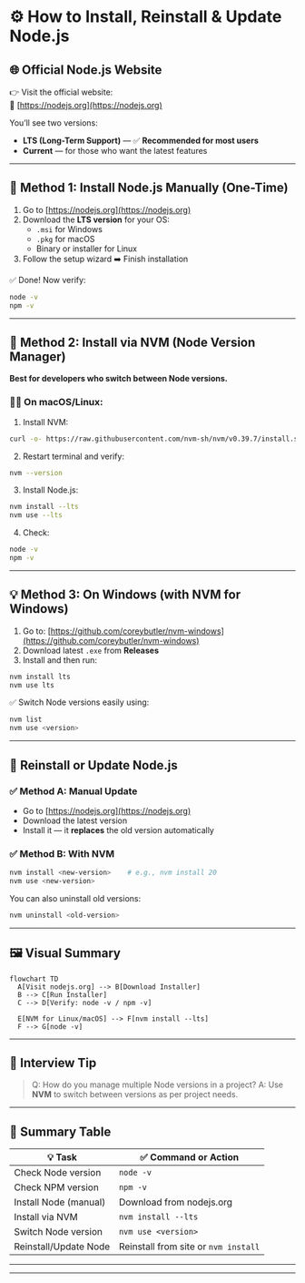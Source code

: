 
# ⚙️ How to Install, Reinstall & Update Node.js

## 🌐 Official Node.js Website

👉 Visit the official website:  
🔗 [https://nodejs.org](https://nodejs.org)

You’ll see two versions:
- **LTS (Long-Term Support)** — ✅ **Recommended for most users**
- **Current** — for those who want the latest features

---

## 🧱 Method 1: Install Node.js Manually (One-Time)

1. Go to [https://nodejs.org](https://nodejs.org)
2. Download the **LTS version** for your OS:
   - `.msi` for Windows
   - `.pkg` for macOS
   - Binary or installer for Linux
3. Follow the setup wizard ➡️ Finish installation

✅ Done! Now verify:

```bash
node -v
npm -v
````

---

## 🔁 Method 2: Install via NVM (Node Version Manager)

**Best for developers who switch between Node versions.**

### 🧑‍💻 On macOS/Linux:

1. Install NVM:

```bash
curl -o- https://raw.githubusercontent.com/nvm-sh/nvm/v0.39.7/install.sh | bash
```

2. Restart terminal and verify:

```bash
nvm --version
```

3. Install Node.js:

```bash
nvm install --lts
nvm use --lts
```

4. Check:

```bash
node -v
npm -v
```

---

## 💡 Method 3: On Windows (with NVM for Windows)

1. Go to: [https://github.com/coreybutler/nvm-windows](https://github.com/coreybutler/nvm-windows)
2. Download latest `.exe` from **Releases**
3. Install and then run:

```bash
nvm install lts
nvm use lts
```

✅ Switch Node versions easily using:

```bash
nvm list
nvm use <version>
```

---

## 🔄 Reinstall or Update Node.js

### ✅ Method A: Manual Update

* Go to [https://nodejs.org](https://nodejs.org)
* Download the latest version
* Install it — it **replaces** the old version automatically

### ✅ Method B: With NVM

```bash
nvm install <new-version>    # e.g., nvm install 20
nvm use <new-version>
```

You can also uninstall old versions:

```bash
nvm uninstall <old-version>
```

---

## 🖼️ Visual Summary

```mermaid
flowchart TD
  A[Visit nodejs.org] --> B[Download Installer]
  B --> C[Run Installer]
  C --> D[Verify: node -v / npm -v]

  E[NVM for Linux/macOS] --> F[nvm install --lts]
  F --> G[node -v]
```

---

## 🧠 Interview Tip

> Q: How do you manage multiple Node versions in a project?
> A: Use **NVM** to switch between versions as per project needs.

---

## 📌 Summary Table

| 💡 Task               | ✅ Command or Action                  |
| --------------------- | ------------------------------------ |
| Check Node version    | `node -v`                            |
| Check NPM version     | `npm -v`                             |
| Install Node (manual) | Download from nodejs.org             |
| Install via NVM       | `nvm install --lts`                  |
| Switch Node version   | `nvm use <version>`                  |
| Reinstall/Update Node | Reinstall from site or `nvm install` |

---


---


